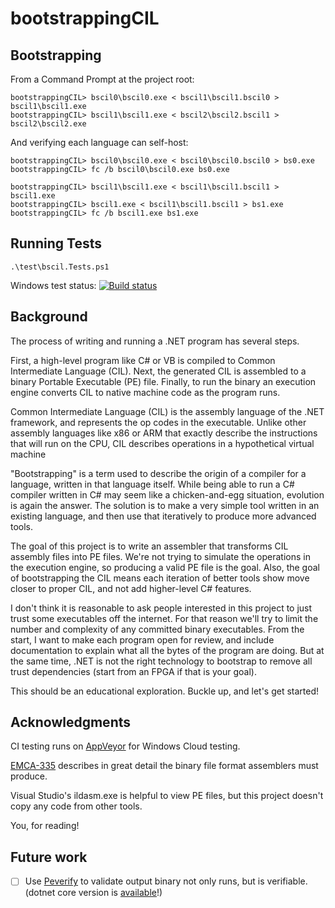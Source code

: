 bootstrappingCIL
================

Bootstrapping
-------------

From a Command Prompt at the project root:

    bootstrappingCIL> bscil0\bscil0.exe < bscil1\bscil1.bscil0 > bscil1\bscil1.exe
    bootstrappingCIL> bscil1\bscil1.exe < bscil2\bscil2.bscil1 > bscil2\bscil2.exe
    
And verifying each language can self-host:

    bootstrappingCIL> bscil0\bscil0.exe < bscil0\bscil0.bscil0 > bs0.exe
    bootstrappingCIL> fc /b bscil0\bscil0.exe bs0.exe
    
    bootstrappingCIL> bscil1\bscil1.exe < bscil1\bscil1.bscil1 > bscil1.exe
    bootstrappingCIL> bscil1.exe < bscil1\bscil1.bscil1 > bs1.exe
    bootstrappingCIL> fc /b bscil1.exe bs1.exe


Running Tests
-------------

    .\test\bscil.Tests.ps1

Windows test status: [![Build status](https://ci.appveyor.com/api/projects/status/cnd0aqt66wc98ncm)](https://ci.appveyor.com/project/darthwalsh/bootstrappingcil)

Background
----------

The process of writing and running a .NET program has several steps.

First, a high-level program like C# or VB is compiled to Common Intermediate Language (CIL).
Next, the generated CIL is assembled to a binary Portable Executable (PE) file.
Finally, to run the binary an execution engine converts CIL to native machine code as the program runs.

Common Intermediate Language (CIL) is the assembly language of the .NET framework, and represents the op codes in the executable.
Unlike other assembly languages like x86 or ARM that exactly describe the instructions that will run on the CPU,
 CIL describes operations in a hypothetical virtual machine 
 
"Bootstrapping" is a term used to describe the origin of a compiler for a language, written in that language itself.
While being able to run a C# compiler written in C# may seem like a chicken-and-egg situation, evolution is again the answer.
The solution is to make a very simple tool written in an existing language, and then use that iteratively to produce more advanced tools.

The goal of this project is to write an assembler that transforms CIL assembly files into PE files.
We're not trying to simulate the operations in the execution engine, so producing a valid PE file is the goal. 
Also, the goal of bootstrapping the CIL means each iteration of better tools show move closer to proper CIL, and not add higher-level C# features.

I don't think it is reasonable to ask people interested in this project to just trust some executables off the internet.
For that reason we'll try to limit the number and complexity of any committed binary executables.
From the start, I want to make each program open for review, and include documentation to explain what all the bytes of the program are doing.
But at the same time, .NET is not the right technology to bootstrap to remove all trust dependencies (start from an FPGA if that is your goal).

This should be an educational exploration. Buckle up, and let's get started!

Acknowledgments
---------------

CI testing runs on [AppVeyor](http://www.appveyor.com/) for Windows Cloud testing.

[EMCA-335](http://www.ecma-international.org/publications/files/ECMA-ST/ECMA-335.pdf) describes in great detail the binary file format assemblers must produce.

Visual Studio's ildasm.exe is helpful to view PE files, but this project doesn't copy any code from other tools.

You, for reading!


Future work
-----------

- [ ] Use [Peverify](https://learn.microsoft.com/en-us/dotnet/framework/tools/peverify-exe-peverify-tool) to validate output binary not only runs, but is verifiable. (dotnet core version is [available](https://stackoverflow.com/a/71981768/771768)!)
